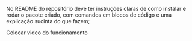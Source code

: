 No README do repositório deve ter instruções claras de como instalar e rodar o pacote criado, com comandos em blocos de código e uma explicação sucinta do que fazem;

Colocar video do funcionamento
